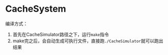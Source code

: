 # CacheSystem

编译方式：

1. 首先在CacheSimulator路径之下，运行``make``指令
2. make完之后，会自动生成可执行文件，直接跑``./CacheSimulator``就可以跑出结果